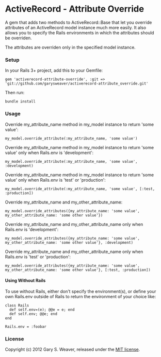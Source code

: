 ActiveRecord - Attribute Override
=====

A gem that adds two methods to ActiveRecord::Base that let you override attributes of an ActiveRecord model instance much more easily. It also allows you to specify the Rails environments in which the attributes should be overriden.

The attributes are overriden only in the specified model instance.

### Setup

In your Rails 3+ project, add this to your Gemfile:

    gem 'activerecord-attribute-override', :git => 'git://github.com/garysweaver/activerecord-attribute_override.git'

Then run:

    bundle install

### Usage

Override my_attribute_name method in my_model instance to return 'some value':

    my_model.override_attribute(:my_attribute_name, 'some value')

Override my_attribute_name method in my_model instance to return 'some value' only when Rails.env is 'development':

    my_model.override_attribute(:my_attribute_name, 'some value', :development)

Override my_attribute_name method in my_model instance to return 'some value' only when Rails.env is 'test' or 'production':

    my_model.override_attribute(:my_attribute_name, 'some value', [:test, :production])

Override my_attribute_name and my_other_attribute_name:

    my_model.override_attributes({my_attribute_name: 'some value', my_other_attribute_name: 'some other value'})

Override my_attribute_name and my_other_attribute_name only when Rails.env is 'development':

    my_model.override_attributes({my_attribute_name: 'some value', my_other_attribute_name: 'some other value'}, :development)

Override my_attribute_name and my_other_attribute_name only when Rails.env is 'test' or 'production':

    my_model.override_attributes({my_attribute_name: 'some value', my_other_attribute_name: 'some other value'}, [:test, :production])

#### Using Without Rails

To use without Rails, either don't specify the environment(s), or define your own Rails.env outside of Rails to return the environment of your choice like:

    class Rails
      def self.env=(e); @@e = e; end
      def self.env; @@e; end
    end

    Rails.env = :foobar

### License

Copyright (c) 2012 Gary S. Weaver, released under the [MIT license][lic].

[lic]: http://github.com/garysweaver/activerecord-attribute-override/blob/master/LICENSE